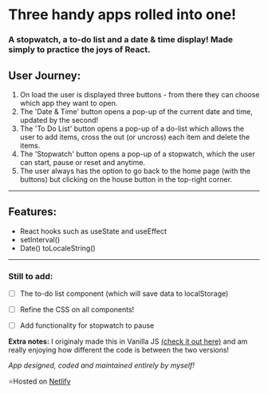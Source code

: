 # Three handy apps rolled into one!

### A stopwatch, a to-do list and a date & time display! Made simply to practice the joys of React.

## User Journey: 
1. On load the user is displayed three buttons - from there they can choose which app they want to open.
2. The 'Date & Time' button opens a pop-up of the current date and time, updated by the second!
3. The 'To Do List' button opens a pop-up of a do-list which allows the user to add items, cross the out (or uncross) each item and delete the items.
4. The 'Stopwatch' button opens a pop-up of a stopwatch, which the user can start, pause or reset and anytime.
5. The user always has the option to go back to the home page (with the buttons) but clicking on the house button in the top-right corner.

--- 

## Features:

- React hooks such as useState and useEffect
- setInterval() 
- Date() toLocaleString()

--- 

### Still to add:
- [ ] The to-do list component (which will save data to localStorage)
- [ ] Refine the CSS on all components!
- [ ] Add functionality for stopwatch to pause


**Extra notes:** I originaly made this in Vanilla JS [(check it out here)](https://github.com/mariaalouisaa/3-in-1-vanilla-js-) and am really enjoying how different the code is between the two versions!


*App designed, coded and maintained entirely by myself!*

⭐Hosted on [Netlify](https://modest-turing-23f66b.netlify.app/)
